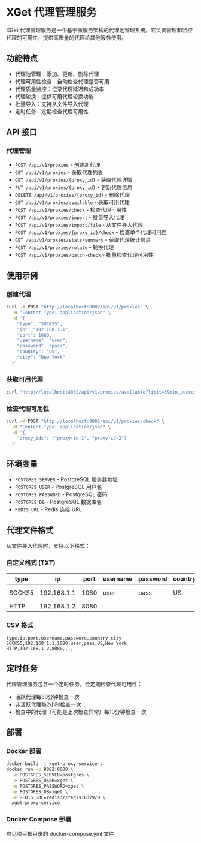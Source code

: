 # XGet 代理管理服务

XGet 代理管理服务是一个基于微服务架构的代理池管理系统。它负责管理和监控代理的可用性，提供高质量的代理给其他服务使用。

## 功能特点

- 代理池管理：添加、更新、删除代理
- 代理可用性检查：自动检查代理是否可用
- 代理质量监控：记录代理延迟和成功率
- 代理轮换：提供可用代理轮换功能
- 批量导入：支持从文件导入代理
- 定时任务：定期检查代理可用性

## API 接口

### 代理管理

- `POST /api/v1/proxies` - 创建新代理
- `GET /api/v1/proxies` - 获取代理列表
- `GET /api/v1/proxies/{proxy_id}` - 获取代理详情
- `PUT /api/v1/proxies/{proxy_id}` - 更新代理信息
- `DELETE /api/v1/proxies/{proxy_id}` - 删除代理
- `GET /api/v1/proxies/available` - 获取可用代理
- `POST /api/v1/proxies/check` - 检查代理可用性
- `POST /api/v1/proxies/import` - 批量导入代理
- `POST /api/v1/proxies/import/file` - 从文件导入代理
- `POST /api/v1/proxies/{proxy_id}/check` - 检查单个代理可用性
- `GET /api/v1/proxies/stats/summary` - 获取代理统计信息
- `POST /api/v1/proxies/rotate` - 轮换代理
- `POST /api/v1/proxies/batch-check` - 批量检查代理可用性

## 使用示例

### 创建代理

```bash
curl -X POST "http://localhost:8002/api/v1/proxies" \
  -H "Content-Type: application/json" \
  -d '{
    "type": "SOCKS5",
    "ip": "192.168.1.1",
    "port": 1080,
    "username": "user",
    "password": "pass",
    "country": "US",
    "city": "New York"
  }'
```

### 获取可用代理

```bash
curl "http://localhost:8002/api/v1/proxies/available?limit=5&min_success_rate=0.8"
```

### 检查代理可用性

```bash
curl -X POST "http://localhost:8002/api/v1/proxies/check" \
  -H "Content-Type: application/json" \
  -d '{
    "proxy_ids": ["proxy-id-1", "proxy-id-2"]
  }'
```

## 环境变量

- `POSTGRES_SERVER` - PostgreSQL 服务器地址
- `POSTGRES_USER` - PostgreSQL 用户名
- `POSTGRES_PASSWORD` - PostgreSQL 密码
- `POSTGRES_DB` - PostgreSQL 数据库名
- `REDIS_URL` - Redis 连接 URL

## 代理文件格式

从文件导入代理时，支持以下格式：

### 自定义格式 (TXT)

|type|ip|port|username|password|country|city|
| ---- | ---- | ---- | ---- | ---- | ---- | ---- |
|SOCKS5|192.168.1.1|1080|user|pass|US|New York|
|HTTP|192.168.1.2|8080|||||




### CSV 格式

```csv
type,ip,port,username,password,country,city
SOCKS5,192.168.1.1,1080,user,pass,US,New York
HTTP,192.168.1.2,8080,,,, 
```

## 定时任务

代理管理服务包含一个定时任务，会定期检查代理可用性：

- 活跃代理每30分钟检查一次
- 非活跃代理每2小时检查一次
- 检查中的代理（可能是上次检查异常）每10分钟检查一次

## 部署

### Docker 部署

```bash
docker build -t xget-proxy-service .
docker run -p 8002:8000 \
  -e POSTGRES_SERVER=postgres \
  -e POSTGRES_USER=xget \
  -e POSTGRES_PASSWORD=xget \
  -e POSTGRES_DB=xget \
  -e REDIS_URL=redis://redis:6379/0 \
  xget-proxy-service
```

### Docker Compose 部署

参见项目根目录的 docker-compose.yml 文件
